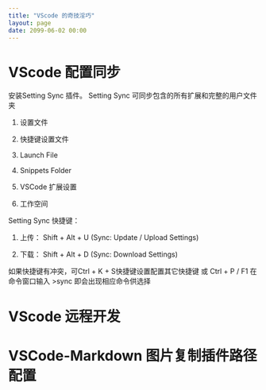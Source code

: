 ```yaml
---
title: "VScode 的奇技淫巧"
layout: page
date: 2099-06-02 00:00
---
```


# VScode 配置同步

安装Setting Sync 插件。
Setting Sync 可同步包含的所有扩展和完整的用户文件夹

1) 设置文件

2) 快捷键设置文件

3) Launch File

4) Snippets Folder

5) VSCode 扩展设置

6) 工作空间
 

Setting Sync 快捷键：

1) 上传： Shift + Alt + U (Sync: Update / Upload Settings)

2) 下载： Shift + Alt + D (Sync: Download  Settings)

 如果快捷键有冲突，可Ctrl + K + S快捷键设置配置其它快捷键 或 Ctrl + P / F1 在命令窗口输入 >sync 即会出现相应命令供选择


# VScode 远程开发


# VSCode-Markdown 图片复制插件路径配置
